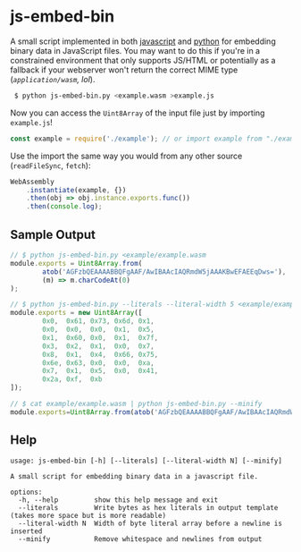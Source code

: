 # js-embed-bin
A small script implemented in both [javascript](https://raw.githubusercontent.com/grantshandy/js-embed-bin/main/js-embed-bin.js) and [python](https://raw.githubusercontent.com/grantshandy/js-embed-bin/main/js-embed-bin.py) for embedding binary data in JavaScript files. You may want to do this if you're in a constrained environment that only supports JS/HTML or potentially as a fallback if your webserver won't return the correct MIME type (*`application/wasm`, lol*).

```bash
 $ python js-embed-bin.py <example.wasm >example.js
```

Now you can access the `Uint8Array` of the input file just by importing `example.js`!
```js
const example = require('./example'); // or import example from "./example";
```

Use the import the same way you would from any other source (`readFileSync`, `fetch`):
```js
WebAssembly
    .instantiate(example, {})
    .then(obj => obj.instance.exports.func())
    .then(console.log);
```

## Sample Output
```js
// $ python js-embed-bin.py <example/example.wasm
module.exports = Uint8Array.from(
        atob('AGFzbQEAAAABBQFgAAF/AwIBAAcIAQRmdW5jAAAKBwEFAEEqDws='),
        (m) => m.charCodeAt(0)
);

// $ python js-embed-bin.py --literals --literal-width 5 <example/example.wasm
module.exports = new Uint8Array([
        0x0,  0x61, 0x73, 0x6d, 0x1,  
        0x0,  0x0,  0x0,  0x1,  0x5,  
        0x1,  0x60, 0x0,  0x1,  0x7f, 
        0x3,  0x2,  0x1,  0x0,  0x7,  
        0x8,  0x1,  0x4,  0x66, 0x75, 
        0x6e, 0x63, 0x0,  0x0,  0xa,  
        0x7,  0x1,  0x5,  0x0,  0x41, 
        0x2a, 0xf,  0xb
]);

// $ cat example/example.wasm | python js-embed-bin.py --minify
module.exports=Uint8Array.from(atob('AGFzbQEAAAABBQFgAAF/AwIBAAcIAQRmdW5jAAAKBwEFAEEqDws='),(m)=>m.charCodeAt(0));
```

## Help
```
usage: js-embed-bin [-h] [--literals] [--literal-width N] [--minify]

A small script for embedding binary data in a javascript file.

options:
  -h, --help         show this help message and exit
  --literals         Write bytes as hex literals in output template (takes more space but is more readable)
  --literal-width N  Width of byte literal array before a newline is inserted
  --minify           Remove whitespace and newlines from output
```
